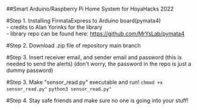 ##Smart Arduino/Raspberry Pi Home System for HoyaHacks 2022

#Step 1. Installing FirmataExpress to Arduino board(pymata4)
    <br> - credits to Alan Yorinks for the library
    <br> - library repo can be found here: https://github.com/MrYsLab/pymata4

#Step 2. Download .zip file of repository main branch

#Step 3. Insert receiver email, and sender email and password (this is needed to send the alerts) 
    (don't worry, the password in the repo is just a dummy password)

#Step 3. Make "sensor_read.py" executable and run!
    ```chmod +x sensor_read.py"```
    ```python3 sensor_read.py"```

#Step 4. Stay safe friends and make sure no one is going into your stuff!

